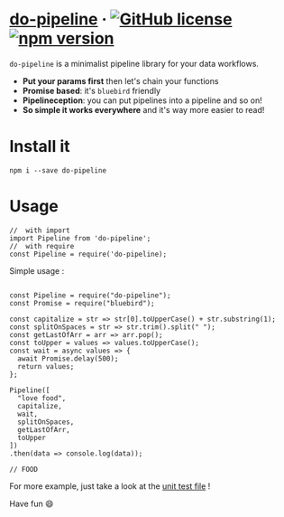 # [do-pipeline](https://github.com/davidroman0O/do-pipeline/) &middot; [![GitHub license](https://img.shields.io/badge/license-MIT-blue.svg)](https://github.com/davidroman0O/do-pipeline/blob/master/LICENSE) [![npm version](https://img.shields.io/npm/v/do-pipeline.svg?style=flat)](https://www.npmjs.com/package/do-pipeline) 


`do-pipeline` is a minimalist pipeline library for your data workflows.

- **Put your params first** then let's chain your functions
- **Promise based**: it's `bluebird` friendly
- **Pipelineception**: you can put pipelines into a pipeline and so on!
- **So simple it works everywhere** and it's way more easier to read!

# Install it

```shell
npm i --save do-pipeline
```

# Usage


```
//	with import
import Pipeline from 'do-pipeline';
//	with require
const Pipeline = require('do-pipeline);
```


Simple usage :

```

const Pipeline = require("do-pipeline");
const Promise = require("bluebird");

const capitalize = str => str[0].toUpperCase() + str.substring(1);
const splitOnSpaces = str => str.trim().split(" ");
const getLastOfArr = arr => arr.pop();
const toUpper = values => values.toUpperCase();
const wait = async values => {
  await Promise.delay(500);
  return values;
};

Pipeline([
  "love food",
  capitalize,
  wait,
  splitOnSpaces,
  getLastOfArr,
  toUpper
])
.then(data => console.log(data)); 

// FOOD

```

For more example, just take a look at the [unit test file](https://github.com/davidroman0O/do-pipeline/blob/master/src/lib/pipeline.spec.ts) !

Have fun 😄
